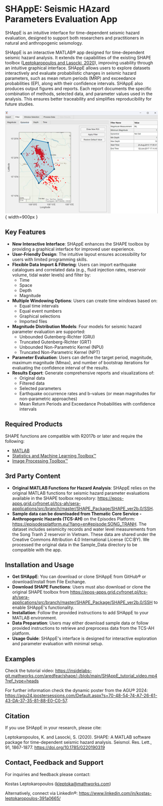 # SHAppE: Seismic HAzard Parameters Evaluation App

SHAppE is an intuitive interface for time-dependent seismic hazard evaluation, designed to support both researchers and practitioners in natural and anthropogenic seismology.

SHAppE is an interactive MATLAB&reg; app designed for time-dependent seismic hazard analysis. It extends the capabilities of the existing SHAPE toolbox ([Leptokaropoulos and Lasocki, 2020](https://doi.org/10.1785/0220190319)), improving usability through an intuitive graphical interface. SHAppE allows users to explore datasets interactively and evaluate probabilistic changes in seismic hazard parameters, such as mean return periods (MRP) and exceedance probabilities (EP), along with their confidence intervals. SHAppE also produces output figures and reports. Each report documents the specific combination of methods, selected data, and parameter values used in the analysis. This ensures better traceability and simplifies reproducibility for future studies.

![screenshot](SHAppE_ScreenShot.png){ width=900px }

## Key Features

- **New Interactive Interface**: SHAppE enhances the SHAPE toolbox by providing a graphical interface for improved user experience.
- **User-Friendly Design**: The intuitive layout ensures accessibility for users with limited programming skills.
- **Flexible Data Import & Filtering**: Users can import earthquake catalogues and correlated data (e.g., fluid injection rates, reservoir volume, tidal water levels) and filter by:
  - Time
  - Space
  - Depth
  - Magnitude
- **Multiple Windowing Options**: Users can create time windows based on:
  - Equal time intervals
  - Equal event numbers
  - Graphical selections
  - Imported files
- **Magnitude Distribution Models**: Four models for seismic hazard parameter evaluation are supported:
  - Unbounded Gutenberg-Richter (GRU)
  - Truncated Gutenberg-Richter (GRT)
  - Unbounded Non-Parametric Kernel (NPU)
  - Truncated Non-Parametric Kernel (NPT)
- **Parameter Evaluation**: Users can define the target period, magnitude, maximum magnitude (Mmax), and number of bootstrap iterations for evaluating the confidence interval of the results.
- **Results Export**: Generate comprehensive reports and visualizations of:
  - Original data
  - Filtered data
  - Selected parameters
  - Earthquake occurrence rates and b-values (or mean magnitudes for non-parametric approaches)
  - Mean Return Periods and Exceedance Probabilities with confidence intervals

## Required Products

SHAPE functions are compatible with R2017b or later and require the following:

-   [MATLAB](https://www.mathworks.com/products/matlab.html)
-   [Statistics and Machine Learning Toolbox&trade;](https://www.mathworks.com/help/stats/)
-   [Image Processing Toolbox&trade;](https://uk.mathworks.com/products/image-processing.html)

## 3rd Party Content

- **Original MATLAB Functions for Hazard Analysis**: SHAppE relies on the original MATLAB functions for seismic hazard parameter evaluations available in the SHAPE toolbox repository: https://epos-apps.grid.cyfronet.pl/tcs-ah/sera-applications/src/branch/master/SHAPE_Package/SHAPE_ver2b.0/SSH.
- **Sample data can be downloaded from Thematic Core Service - Anthropogenic Hazards (TCS-AH)** on the Episodes Platform: https://episodesplatform.eu/?lang=en#episode:SONG_TRANH. The dataset includes seismicity records and water level measurements from the Song Tranh 2 reservoir in Vietnam. These data are shared under the Creative Commons Attribution 4.0 International License (CC:BY). We processed the original data in the Sample_Data directory to be compatible with the app.

## Installation and Usage

- **Get SHAppE**: You can download or clone SHAppE from GitHub&reg; or download/install from File Exchange.
- **Download SHAPE Functions**: Users must also download or clone the original SHAPE toolbox from https://epos-apps.grid.cyfronet.pl/tcs-ah/sera-applications/src/branch/master/SHAPE_Package/SHAPE_ver2b.0/SSH to enable SHAppE's functionality.
- **Installation**: Follow the provided instructions to add SHAppE to your MATLAB environment.
- **Data Preparation**: Users may either download sample data or follow provided instructions to retrieve and preprocess data from the TCS-AH platform.
- **Usage Guide**: SHAppE's interface is designed for interactive exploration and parameter evaluation with minimal setup.

## Examples

Check the tutorial video: https://insidelabs-git.mathworks.com/aredfear/shape/-/blob/main/SHAppE_tutorial_video.mp4?ref_type=heads 

For further information check the dynamic poster from the AGU&reg; 2024: https://agu24.ipostersessions.com/Default.aspx?s=70-48-54-74-A7-26-61-43-DA-37-35-81-88-E0-C0-57.

## Citation

If you use SHAppE in your research, please cite:

Leptokaropoulos, K. and Lasocki, S. (2020). SHAPE: A MATLAB software package for time-dependent seismic hazard analysis. Seismol. Res. Lett., 91, 1867-1877. https://doi.org/10.1785/0220190319

## Contact, Feedback and Support

For inquiries and feedback please contact:

Kostas Leptokaropoulos (kleptoka@mathworks.com)

Alternatively, connect via LinkedIn&reg;: https://www.linkedin.com/in/kostas-leptokaropoulos-391a0665/
```
